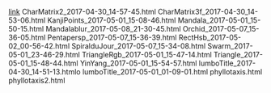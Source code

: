 [link](CharMatrix1_2017-04-30_14-54-46.html)
CharMatrix2_2017-04-30_14-57-45.html
CharMatrix3f_2017-04-30_14-53-06.html
KanjiPoints_2017-05-01_15-08-46.html
Mandala_2017-05-01_15-50-15.html
Mandalablur_2017-05-08_21-30-45.html
Orchid_2017-05-07_15-36-05.html
Pentapersp_2017-05-07_15-36-39.html
RectHsb_2017-05-02_00-56-42.html
SpiralduJour_2017-05-07_15-34-08.html
Swarm_2017-05-01_23-46-29.html
TriangleRgb_2017-05-01_15-47-14.html
Triangle_2017-05-01_15-48-44.html
YinYang_2017-05-01_15-54-57.html
lumboTitle_2017-04-30_14-51-13.htmlo
lumboTitle_2017-05-01_01-09-01.html
phyllotaxis.html
phyllotaxis2.html
